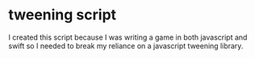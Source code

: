 # tweening script

I created this script because I was writing a game in both javascript and swift so I needed to break my reliance on a javascript tweening library.